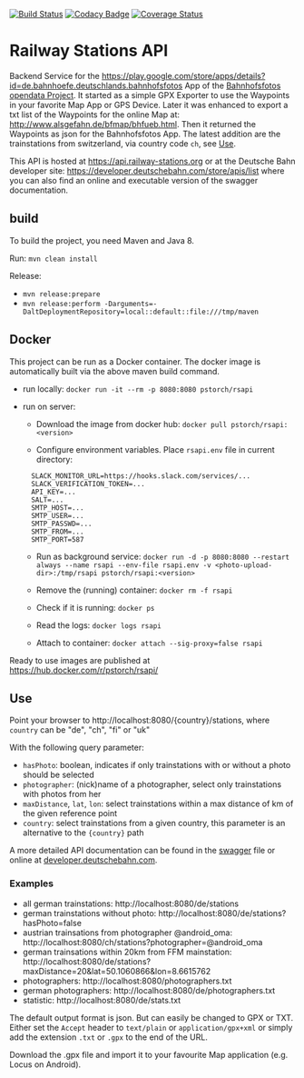 [![Build Status](https://travis-ci.org/RailwayStations/RSAPI.svg?branch=master)](https://travis-ci.org/RailwayStations/RSAPI) [![Codacy Badge](https://api.codacy.com/project/badge/Grade/f28660e9e90e4549871fe8c35fe7bd2d)](https://www.codacy.com/app/peter-storch/RSAPI?utm_source=github.com&amp;utm_medium=referral&amp;utm_content=RailwayStations/RSAPI&amp;utm_campaign=Badge_Grade) [![Coverage Status](https://coveralls.io/repos/github/RailwayStations/RSAPI/badge.svg?branch=master)](https://coveralls.io/github/RailwayStations/RSAPI?branch=master) 

# Railway Stations API
Backend Service for the https://play.google.com/store/apps/details?id=de.bahnhoefe.deutschlands.bahnhofsfotos App of the [Bahnhofsfotos opendata Project](http://www.railway-stations.org/).
It started as a simple GPX Exporter to use the Waypoints in your favorite Map App or GPS Device.
Later it was enhanced to export a txt list of the Waypoints for the online Map at: http://www.alsgefahn.de/bfmap/bhfueb.html.
Then it returned the Waypoints as json for the Bahnhofsfotos App.
The latest addition are the trainstations from switzerland, via country code `ch`, see [Use](#use).

This API is hosted at https://api.railway-stations.org or at the Deutsche Bahn developer site: https://developer.deutschebahn.com/store/apis/list where you can also find an online and executable version of the swagger documentation.

## build
To build the project, you need Maven and Java 8.

Run:
```mvn clean install```

Release:
- `mvn release:prepare`
- `mvn release:perform -Darguments=-DaltDeploymentRepository=local::default::file:///tmp/maven`

## Docker
This project can be run as a Docker container. The docker image is automatically built via the above maven build command.

- run locally:
  ```docker run -it --rm -p 8080:8080 pstorch/rsapi```

- run on server:
  - Download the image from docker hub:
  ```docker pull pstorch/rsapi:<version>```
  
  - Configure environment variables. Place ```rsapi.env``` file in current directory:
  ```
    SLACK_MONITOR_URL=https://hooks.slack.com/services/...
    SLACK_VERIFICATION_TOKEN=...
    API_KEY=...
    SALT=...
    SMTP_HOST=...
    SMTP_USER=...
    SMTP_PASSWD=...
    SMTP_FROM=...
    SMTP_PORT=587
  ```

  - Run as background service:
  ```docker run -d -p 8080:8080 --restart always --name rsapi --env-file rsapi.env -v <photo-upload-dir>:/tmp/rsapi pstorch/rsapi:<version>```

  - Remove the (running) container:
  ```docker rm -f rsapi```
  
  - Check if it is running:
  ```docker ps```
  
  - Read the logs:
  ```docker logs rsapi```
  
  - Attach to container:
  ```docker attach --sig-proxy=false rsapi```
  
Ready to use images are published at https://hub.docker.com/r/pstorch/rsapi/

## Use
Point your browser to http://localhost:8080/{country}/stations, where `country` can be "de", "ch", "fi" or "uk"

With the following query parameter:
- `hasPhoto`: boolean, indicates if only trainstations with or without a photo should be selected
- `photographer`: (nick)name of a photographer, select only trainstations with photos from her
- `maxDistance`, `lat`, `lon`: select trainstations within a max distance of km of the given reference point
- `country`: select trainstations from a given country, this parameter is an alternative to the `{country}` path

A more detailed API documentation can be found in the [swagger](swagger.yml) file or online at [developer.deutschebahn.com](https://developer.deutschebahn.com/store/apis/list).

### Examples
- all german trainstations: http://localhost:8080/de/stations
- german trainstations without photo: http://localhost:8080/de/stations?hasPhoto=false
- austrian trainsations from photographer @android_oma: http://localhost:8080/ch/stations?photographer=@android_oma
- german trainsations within 20km from FFM mainstation: http://localhost:8080/de/stations?maxDistance=20&lat=50.1060866&lon=8.6615762
- photographers: http://localhost:8080/photographers.txt
- german photographers: http://localhost:8080/de/photographers.txt
- statistic: http://localhost:8080/de/stats.txt

The default output format is json. But can easily be changed to GPX or TXT. Either set the `Accept` header to `text/plain` or `application/gpx+xml` or simply add the extension `.txt` or `.gpx` to the end of the URL.

Download the .gpx file and import it to your favourite Map application (e.g. Locus on Android).
